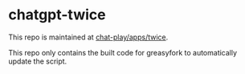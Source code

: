 # chatgpt-twice

This repo is maintained at [chat-play/apps/twice](https://github.com/mefengl/chat-play).

This repo only contains the built code for greasyfork to automatically update the script.
